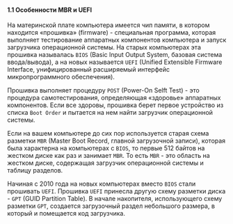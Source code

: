 #### 1.1 Особенности MBR и UEFI

На материнской плате компьютера имеется чип памяти, в котором находится «прошивка» (firmware) - специальная программа, которая выполняет тестирование аппаратных компонентов компьютера и запуск загрузчика операционной системы. На старых компьютерах эта прошивка называлась `BIOS` (Basic lnput Output System, базовая система ввода/вывода), а на новых называется `UEFI` (Unified Extensible Firmware Interface, унифицированный расширяемый интерфейс микропрограммного
обеспечения).

Прошивка выполняет процедуру `POST` (Power-On Selft Test) - это процедура
самотестирования, определяющая «здоровье» аппаратных компонентов. Если все здоровы, прошивка берет первое устройство из списка `Boot Order` и пытается на нем найти загрузчик операционной системы.

Если на вашем компьютере до сих пор используется старая схема разметки `MBR` (Master Boot Record, главной загрузочной записи), которая была характерна на компьютерах с `BIOS`, то первые 512 байтов на жестком диске как раз и занимает `MBR`. То есть `MBR` - это область на жестком диске, содержащая загрузчик операционной системы и таблицу разделов.

Начиная с 2010 года на новых компьютерах вместо `BIOS` стали прошивать `UEFI`. Прошивка `UEFI` принесла другую схему разметки диска - `GPT`
(GUID Partition Таblе). В начале накопителя, использующего схему разметки `GPT`, создается загрузочный раздел небольшого размера, в который и помещается код загрузчика.